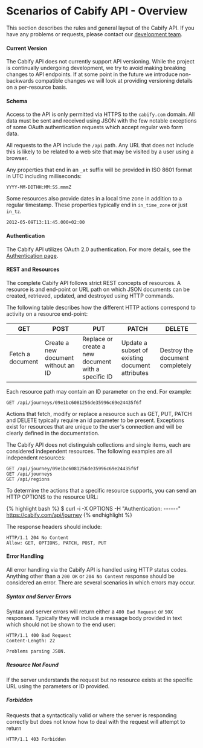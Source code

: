 # Scenarios of Cabify API - Overview

This section describes the rules and general layout of the Cabify API. If you have any problems or requests, please contact our [development team](mailto:dev@cabify.com).

#### Current Version

The Cabify API does not currently support API versioning. While the project is continually undergoing development, we try to avoid making breaking changes to API endpoints. If at some point in the future we introduce non-backwards compatible changes we will look at providing versioning details on a per-resource basis.

#### Schema

Access to the API is only permitted via HTTPS to the `cabify.com` domain. All data must be sent and received using JSON with the few notable exceptions of some OAuth authentication requests which accept regular web form data.

All requests to the API include the `/api` path. Any URL that does not include this is likely to be related to a web site that may be visited by a user using a browser.

Any properties that end in an `_at` suffix will be provided in ISO 8601 format in UTC including milliseconds:

~~~
YYYY-MM-DDTHH:MM:SS.mmmZ
~~~

Some resources also provide dates in a local time zone in addition to a regular timestamp. These properties typically end in `in_time_zone` or just `in_tz`.

~~~
2012-05-09T13:11:45.000+02:00
~~~

#### Authentication

The Cabify API utilizes OAuth 2.0 authentication. For more details, see the [Authentication page](authentication.html).

#### REST and Resources

The complete Cabify API follows strict REST concepts of resources. A resource is and end-point or URL path on which JSON documents can be created, retrieved, updated, and destroyed using HTTP commands.

The following table describes how the different HTTP actions correspond to activity on a resource end-point:

<table class="table">
  <thead>
    <tr>
      <th>GET</th>
      <th>POST</th>
      <th>PUT</th>
      <th>PATCH</th>
      <th>DELETE</th>
    </tr>
  </thead>
  <tbody>
    <tr>
      <td>Fetch a document</td>
      <td>Create a new document without an ID</td>
      <td>Replace or create a new document with a specific ID</td>
      <td>Update a subset of existing document attributes</td>
      <td>Destroy the document completely</td>
    </tr>
  </tbody>
</table>

Each resource path may contain an ID parameter on the end. For example:

~~~
GET /api/journeys/09e1bc6081256de35996c69e24435f6f
~~~

Actions that fetch, modify or replace a resource such as GET, PUT, PATCH and DELETE typically require an id parameter to be present. Exceptions exist for resources that are unique to the user's connection and will be clearly defined in the documentation.

The Cabify API does not distinguish collections and single items, each are considered independent resources. The following examples are all independent resources:

~~~
GET /api/journey/09e1bc6081256de35996c69e24435f6f
GET /api/journeys
GET /api/regions
~~~

To determine the actions that a specific resource supports, you can send an HTTP OPTIONS to the resource URL:

{% highlight bash %}
$ curl -i -X OPTIONS -H "Authentication: ------" https://cabify.com/api/journey
{% endhighlight %}

The response headers should include:

~~~
HTTP/1.1 204 No Content
Allow: GET, OPTIONS, PATCH, POST, PUT
~~~

#### Error Handling

All error handling via the Cabify API is handled using HTTP status codes. Anything other than a `200 OK` or `204 No Content` response should be considered an error. There are several scenarios in which errors may occur.

##### Syntax and Server Errors

Syntax and server errors will return either a `400 Bad Request` or `50X` responses. Typically they will include a message body provided in text which should not be shown to the end user:

~~~
HTTP/1.1 400 Bad Request
Content-Length: 22

Problems parsing JSON.
~~~

##### Resource Not Found

If the server understands the request but no resource exists at the specific URL using the parameters or ID provided.

##### Forbidden

Requests that a syntactically valid or where the server is responding correctly but does not know how to deal with the request will attempt to return

~~~
HTTP/1.1 403 Forbidden
~~~